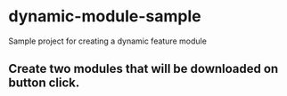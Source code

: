 # dynamic-module-sample
Sample project for creating a dynamic feature module

## Create two modules that will be downloaded on button click.
